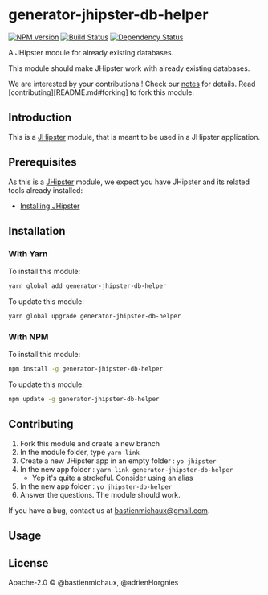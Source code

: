 # generator-jhipster-db-helper
[![NPM version][npm-image]][npm-url] [![Build Status][travis-image]][travis-url] [![Dependency Status][daviddm-image]][daviddm-url]

A JHipster module for already existing databases.

This module should make JHipster work with already existing databases.

We are interested by your contributions ! Check our [notes](notes.md) for details. Read [contributing][README.md#forking] to fork this module.

## Introduction

This is a [JHipster](http://jhipster.github.io/) module, that is meant to be used in a JHipster application.

## Prerequisites

As this is a [JHipster](http://jhipster.github.io/) module, we expect you have JHipster and its related tools already installed:

- [Installing JHipster](https://jhipster.github.io/installation.html)

## Installation

### With Yarn

To install this module:

```bash
yarn global add generator-jhipster-db-helper
```

To update this module:

```bash
yarn global upgrade generator-jhipster-db-helper
```

### With NPM

To install this module:

```bash
npm install -g generator-jhipster-db-helper
```

To update this module:

```bash
npm update -g generator-jhipster-db-helper
```

## Contributing

1. Fork this module and create a new branch
1. In the module folder, type `yarn link`
1. Create a new JHipster app in an empty folder : `yo jhipster`
1. In the new app folder : `yarn link generator-jhipster-db-helper`
	* Yep it's quite a strokeful. Consider using an alias
1. In the new app folder : `yo jhipster-db-helper`
1. Answer the questions. The module should work.

If you have a bug, contact us at bastienmichaux@gmail.com.

## Usage

## License

Apache-2.0 © @bastienmichaux, @adrienHorgnies


[npm-image]: https://img.shields.io/npm/v/generator-jhipster-db-helper.svg
[npm-url]: https://npmjs.org/package/generator-jhipster-db-helper
[travis-image]: https://travis-ci.org/bastienmichaux/generator-jhipster-db-helper.svg?branch=master
[travis-url]: https://travis-ci.org/bastienmichaux/generator-jhipster-db-helper
[daviddm-image]: https://david-dm.org/bastienmichaux/generator-jhipster-db-helper.svg?theme=shields.io
[daviddm-url]: https://david-dm.org/bastienmichaux/generator-jhipster-module

